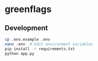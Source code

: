# greenflags

## Development

```sh
cp .env.example .env
nano .env  # Edit environment variables
pip install -r requirements.txt
python app.py
```
